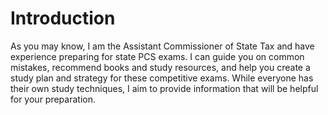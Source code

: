 # Introduction 
As you may know, I am the Assistant Commissioner of State Tax and have experience preparing for state PCS exams. I can guide you on common mistakes, recommend books and study resources, and help you create a study plan and strategy for these competitive exams. While everyone has their own study techniques, I aim to provide information that will be helpful for your preparation.